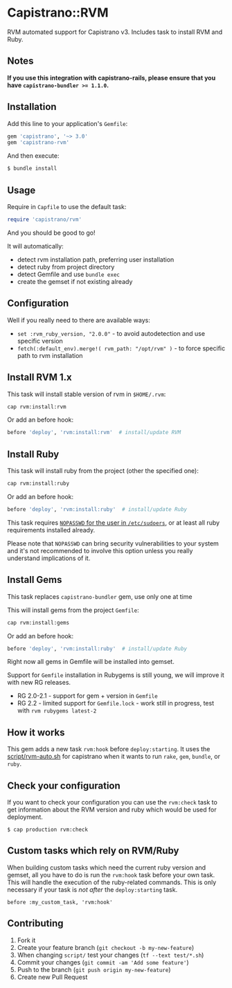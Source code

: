 # Capistrano::RVM

RVM  automated support for Capistrano v3.
Includes task to install RVM and Ruby.

## Notes

**If you use this integration with capistrano-rails, please ensure that you have `capistrano-bundler >= 1.1.0`.**

## Installation

Add this line to your application's `Gemfile`:

```ruby
gem 'capistrano', '~> 3.0'
gem 'capistrano-rvm'
```

And then execute:

```bash
$ bundle install
```

## Usage

Require in `Capfile` to use the default task:

```ruby
require 'capistrano/rvm'
```

And you should be good to go!

It will automatically:

- detect rvm installation path, preferring user installation
- detect ruby from project directory
- detect Gemfile and use `bundle exec`
- create the gemset if not existing already

## Configuration

Well if you really need to there are available ways:

- `set :rvm_ruby_version, "2.0.0"` - to avoid autodetection and use specific version
- `fetch(:default_env).merge!( rvm_path: "/opt/rvm" )` - to force specific path to rvm installation

## Install RVM 1.x

This task will install stable version of rvm in `$HOME/.rvm`:
```bash
cap rvm:install:rvm
```

Or add an before hook:
```ruby
before 'deploy', 'rvm:install:rvm'  # install/update RVM
```

## Install Ruby

This task will install ruby from the project (other the specified one):
```bash
cap rvm:install:ruby
```

Or add an before hook:
```ruby
before 'deploy', 'rvm:install:ruby'  # install/update Ruby
```

This task requires [`NOPASSWD` for the user in `/etc/sudoers`](http://serverfault.com/a/160587),
or at least all ruby requirements installed already.

Please note that `NOPASSWD` can bring security vulnerabilities to your system and
it's not recommended to involve this option unless you really understand implications of it.

## Install Gems

This task replaces `capistrano-bundler` gem, use only one at time

This will install gems from the project `Gemfile`:
```bash
cap rvm:install:gems
```

Or add an before hook:
```ruby
before 'deploy', 'rvm:install:ruby'  # install/update Ruby
```

Right now all gems in Gemfile will be installed into gemset.

Support for `Gemfile` installation in Rubygems is still young,
we will improve it with new RG releases.

- RG 2.0-2.1 - support for gem + version in `Gemfile`
- RG 2.2 - limited support for `Gemfile.lock` - work still in progress,
  test with `rvm rubygems latest-2`

## How it works

This gem adds a new task `rvm:hook` before `deploy:starting`.
It uses the [script/rvm-auto.sh](script/rvm-auto.sh) for capistrano when it wants to run
`rake`, `gem`, `bundle`, or `ruby`.

## Check your configuration

If you want to check your configuration you can use the `rvm:check` task to
get information about the RVM version and ruby which would be used for
deployment.

    $ cap production rvm:check

## Custom tasks which rely on RVM/Ruby

When building custom tasks which need the current ruby version and gemset, all you
have to do is run the `rvm:hook` task before your own task. This will handle
the execution of the ruby-related commands.
This is only necessary if your task is *not* *after* the `deploy:starting` task.

    before :my_custom_task, 'rvm:hook'

## Contributing

1. Fork it
2. Create your feature branch (`git checkout -b my-new-feature`)
3. When changing `script/` test your changes (`tf --text test/*.sh`)
4. Commit your changes (`git commit -am 'Add some feature'`)
5. Push to the branch (`git push origin my-new-feature`)
6. Create new Pull Request
